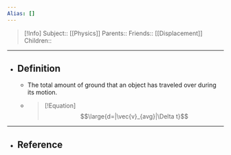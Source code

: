 ```yaml
---
Alias: []
---
```

> [!Info]
> Subject:: [[Physics]]
> Parents:: 
> Friends:: [[Displacement]]
> Children:: 
---
- ## Definition
	- The total amount of ground that an object has traveled over during its motion.
	- > [!Equation]
	  > $$\large{d=|\vec{v}_{avg}|\Delta t}$$
---
- ## Reference